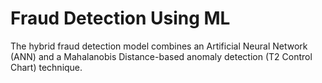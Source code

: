 # Fraud Detection Using ML
 The hybrid fraud detection model combines an Artificial Neural Network (ANN) and a Mahalanobis Distance-based anomaly detection (T2 Control Chart) technique.
